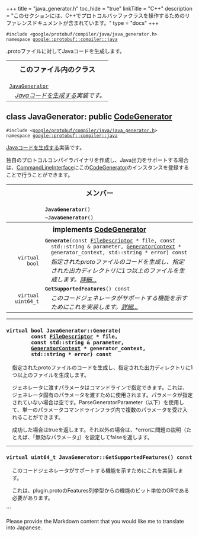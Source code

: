 +++
title = "java_generator.h"
toc_hide = "true"
linkTitle = "C++"
description = "このセクションには、C++でプロトコルバッファクラスを操作するためのリファレンスドキュメントが含まれています。"
type = "docs"
+++

<p><code>#include &lt;google/protobuf/compiler/java/java_generator.h&gt;<br>namespace <a href="#google.protobuf.compiler">google::protobuf::compiler::java</a></code></p><p>.protoファイルに対してJavaコードを生成します。</p><table width="100%"><tr><th colspan="2"><h3 style="margin-top: 4px">このファイル内のクラス</h3></th></tr><tr><td><div><code><a href="#JavaGenerator">JavaGenerator</a></code></div><div style="font-style: italic; margin-top: 4px; margin-left: 16px;"><a href='google.protobuf.compiler.code_generator#CodeGenerator'>Javaコードを生成する</a>実装です。</div></td></tr></table><h2 id="JavaGenerator">class JavaGenerator: public <a href="google.protobuf.compiler.code_generator#CodeGenerator">CodeGenerator</a></h2><p><code>#include &lt;<a href="#">google/protobuf/compiler/java/java_generator.h</a>&gt;<br>namespace <a href="#google.protobuf.compiler">google::protobuf::compiler::java</a></code></p><p><a href='google.protobuf.compiler.code_generator#CodeGenerator'>Javaコードを生成する</a>実装です。</p><p>独自のプロトコルコンパイラバイナリを作成し、Java出力をサポートする場合は、<a href='google.protobuf.compiler.command_line_interface#CommandLineInterface'>CommandLineInterface</a>にこの<a href='google.protobuf.compiler.code_generator#CodeGenerator'>CodeGenerator</a>のインスタンスを登録することで行うことができます。</p>

<table><tr><th colspan="2"><h3 style="margin-top: 4px">メンバー</h3></th></tr><tr><td style="border-right-width: 0px; text-align: right;"><code></code></td><td style="border-left-width: 0px"id="JavaGenerator.JavaGenerator"><div style="padding-left: 16px; text-indent: -16px"><code><b>JavaGenerator</b>()</code></div></td></tr><tr><td style="border-right-width: 0px; text-align: right;"><code></code></td><td style="border-left-width: 0px"id="JavaGenerator.~JavaGenerator"><div style="padding-left: 16px; text-indent: -16px"><code><b>~JavaGenerator</b>()</code></div></td></tr><tr><th colspan="2"><h3 style="margin-top: 4px; margin-bottom: 4px;">implements <a href='google.protobuf.compiler.code_generator#CodeGenerator'>CodeGenerator</a></h3><div style="font-style: italic; font-weight: normal;"></div></th></tr><tr><td style="border-right-width: 0px; text-align: right;"><code>virtual bool</code></td><td style="border-left-width: 0px"id="JavaGenerator.Generate"><div style="padding-left: 16px; text-indent: -16px"><code><b>Generate</b>(const <a href='google.protobuf.descriptor#FileDescriptor'>FileDescriptor</a> * file, const std::string &amp; parameter, <a href='google.protobuf.compiler.code_generator#GeneratorContext'>GeneratorContext</a> * generator_context, std::string * error) const</code></div><div style="font-style: italic; margin-top: 4px; margin-left: 16px;">指定されたprotoファイルのコードを生成し、指定された出力ディレクトリに1つ以上のファイルを生成します。<a href="#JavaGenerator.Generate.details">詳細...</a></div></td></tr><tr><td style="border-right-width: 0px; text-align: right;"><code>virtual uint64_t</code></td><td style="border-left-width: 0px"id="JavaGenerator.GetSupportedFeatures"><div style="padding-left: 16px; text-indent: -16px"><code><b>GetSupportedFeatures</b>() const</code></div><div style="font-style: italic; margin-top: 4px; margin-left: 16px;">このコードジェネレータがサポートする機能を示すためにこれを実装します。<a href="#JavaGenerator.GetSupportedFeatures.details">詳細...</a></div></td></tr></table> <hr><h3 id="JavaGenerator.Generate.details"><code>virtual bool JavaGenerator::Generate(<br>&nbsp;&nbsp;&nbsp;&nbsp;&nbsp;&nbsp;&nbsp;&nbsp;const <a href='google.protobuf.descriptor#FileDescriptor'>FileDescriptor</a> * file,<br>&nbsp;&nbsp;&nbsp;&nbsp;&nbsp;&nbsp;&nbsp;&nbsp;const std::string &amp; parameter,<br>&nbsp;&nbsp;&nbsp;&nbsp;&nbsp;&nbsp;&nbsp;&nbsp;<a href='google.protobuf.compiler.code_generator#GeneratorContext'>GeneratorContext</a> * generator_context,<br>&nbsp;&nbsp;&nbsp;&nbsp;&nbsp;&nbsp;&nbsp;&nbsp;std::string * error) const</code></h3><div style="margin-left: 16px"><p>指定されたprotoファイルのコードを生成し、指定された出力ディレクトリに1つ以上のファイルを生成します。</p><p>ジェネレータに渡すパラメータはコマンドラインで指定できます。これは、ジェネレータ固有のパラメータを渡すために使用されます。パラメータが指定されていない場合は空です。ParseGeneratorParameter（以下）を使用して、単一のパラメータコマンドラインフラグ内で複数のパラメータを受け入れることができます。</p>
<p>成功した場合はtrueを返します。それ以外の場合は、*errorに問題の説明（たとえば、「無効なパラメータ」）を設定してfalseを返します。</p>
</div> <hr><h3 id="JavaGenerator.GetSupportedFeatures.details"><code>virtual uint64_t JavaGenerator::GetSupportedFeatures() const</code></h3><div style="margin-left: 16px"><p>このコードジェネレータがサポートする機能を示すためにこれを実装します。</p><p>これは、plugin.protoのFeatures列挙型からの機能のビット単位のORである必要があります。</p>
</div>
```

Please provide the Markdown content that you would like me to translate into Japanese.
